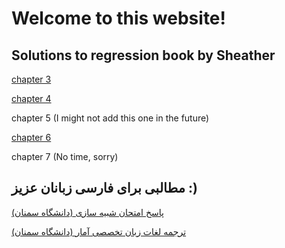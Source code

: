 # Welcome to this website!

## Solutions to regression book by Sheather

<a href="Ch3.html">chapter 3</a>

<a href="Ch4.html">chapter 4</a>

chapter 5 (I might not add this one in the future)

<a href="Ch6.html">chapter 6</a>

chapter 7 (No time, sorry)
## مطالبی برای فارسی زبانان عزیز :)
<a href="SE/SE.html">پاسخ امتحان شبیه سازی (دانشگاه سمنان)</a>

<a href="zaban_takhasosi.html">ترجمه لغات زبان تخصصی آمار (دانشگاه سمنان)</a>

